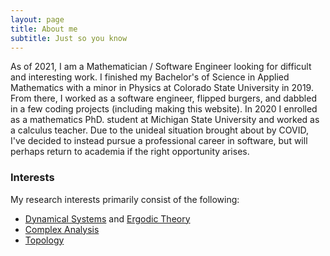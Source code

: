```yaml
---
layout: page
title: About me
subtitle: Just so you know
---
```


As of 2021, I am a Mathematician / Software Engineer looking for difficult and interesting work. I finished my Bachelor's of Science in Applied Mathematics with a minor in Physics at Colorado State University in 2019. From there, I worked as a software engineer, flipped burgers, and dabbled in a few coding projects (including making this website). In 2020 I enrolled as a mathematics PhD. student at Michigan State University and worked as a calculus teacher. Due to the unideal situation brought about by COVID, I've decided to instead pursue a professional career in software, but will perhaps return to academia if the right opportunity arises.

### Interests

My research interests primarily consist of the following:

- [Dynamical Systems](https://en.wikipedia.org/wiki/Dynamical_system) and [Ergodic Theory](https://en.wikipedia.org/wiki/Ergodic_theory)
- [Complex Analysis](https://en.wikipedia.org/wiki/Complex_analysis)
- [Topology](https://en.wikipedia.org/wiki/Topology)
